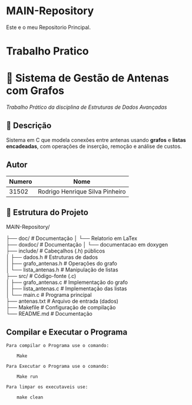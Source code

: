 # MAIN-Repository
Este e o meu Repositorio Principal.

# Trabalho Pratico

# 📡 Sistema de Gestão de Antenas com Grafos  
*Trabalho Prático da disciplina de Estruturas de Dados Avançadas*  

## 📌 Descrição  
Sistema em C que modela conexões entre antenas usando **grafos** e **listas encadeadas**, com operações de inserção, remoção e análise de custos.  

## Autor
 | Numero | Nome |
 |--------|---------------------------------|
 | 31502  | Rodrigo Henrique Silva Pinheiro |

## 📂 Estrutura do Projeto  
MAIN-Repository/

├── doc/                        # Documentação
│   └── Relatorio em LaTex  
├── doxdoc/                     # Documentação
│   └── documentacao em doxygen         
├── include/                    # Cabeçalhos (.h) públicos  
│   ├── dados.h                 # Estruturas de dados  
│   ├── grafo_antenas.h         # Operações do grafo  
│   └── lista_antenas.h         # Manipulação de listas  
├── src/                        # Código-fonte (.c)  
│   ├── grafo_antenas.c         # Implementação do grafo  
│   ├── lista_antenas.c         # Implementação das listas  
│   └── main.c                  # Programa principal  
├── antenas.txt                 # Arquivo de entrada (dados)  
├── Makefile                    # Configuração de compilação  
└── README.md                   # Documentação  

## Compilar e Executar o Programa 
    Para compilar o Programa use o comando:

        Make

    Para Executar o Programa use o comando:

        Make run 
    
    Para limpar os executaveis use:

        make clean